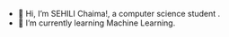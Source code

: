 - 👋 Hi, I’m SEHILI Chaima!, a computer science student .
- 🌱 I’m currently learning Machine Learning.

<!---
chaimashl29/chaimashl29 is a ✨ special ✨ repository because its `README.md` (this file) appears on your GitHub profile.
You can click the Preview link to take a look at your changes.
--->
